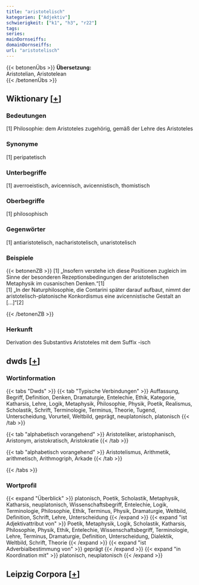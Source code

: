 ```yaml
---
title: "aristotelisch"
kategorien: ["Adjektiv"]
schwierigkeit: ["k1", "h3", "r22"]
tags:
series:
mainDornseiffs:
domainDornseiffs:
url: "aristotelisch"
---
```


{{< betonenÜbs >}}
**Übersetzung:**  
Aristotelian, Aristotelean  
{{< /betonenÜbs >}}

## Wiktionary [[+](https://de.wiktionary.org/wiki/aristotelisch)]

### Bedeutungen
[1] Philosophie: dem Aristoteles zugehörig, gemäß der Lehre des Aristoteles  

### Synonyme
[1] peripatetisch  

### Unterbegriffe
[1] averroeistisch, avicennisch, avicennistisch, thomistisch  

### Oberbegriffe
[1] philosophisch  

### Gegenwörter
[1] antiaristotelisch, nacharistotelisch, unaristotelisch  

### Beispiele
{{< betonenZB >}}
[1] „Insofern verstehe ich diese Positionen zugleich im Sinne der besonderen Rezeptionsbedingungen der aristotelischen Metaphysik im cusanischen Denken.“[1]  
[1] „In der Naturphilosophie, die Contarini später darauf aufbaut, nimmt der aristotelisch-platonische Konkordismus eine avicennistische Gestalt an [...]“[2]  

{{< /betonenZB >}}
### Herkunft
Derivation des Substantivs Aristoteles mit dem Suffix -isch  



## dwds [[+](https://www.dwds.de/wb/aristotelisch)]

### Wortinformation
{{< tabs "Dwds" >}}
{{< tab "Typische Verbindungen" >}}
Auffassung, Begriff, Definition, Denken, Dramaturgie, Entelechie, Ethik, Kategorie, Katharsis, Lehre, Logik, Metaphysik, Philosophie, Physik, Poetik, Realismus, Scholastik, Schrift, Terminologie, Terminus, Theorie, Tugend, Unterscheidung, Vorurteil, Weltbild, geprägt, neuplatonisch, platonisch
{{< /tab >}}

{{< tab "alphabetisch vorangehend" >}}
Aristoteliker, aristophanisch, Aristonym, aristokratisch, Aristokratie
{{< /tab >}}

{{< tab "alphabetisch vorangehend" >}}
Aristotelismus, Arithmetik, arithmetisch, Arithmogriph, Arkade
{{< /tab >}}

{{< /tabs >}}

### Wortprofil
{{< expand "Überblick" >}} platonisch, Poetik, Scholastik, Metaphysik, Katharsis, neuplatonisch, Wissenschaftsbegriff, Entelechie, Logik, Terminologie, Philosophie, Ethik, Terminus, Physik, Dramaturgie, Weltbild, Definition, Schrift, Lehre, Unterscheidung {{< /expand >}}
{{< expand "ist Adjektivattribut von" >}} Poetik, Metaphysik, Logik, Scholastik, Katharsis, Philosophie, Physik, Ethik, Entelechie, Wissenschaftsbegriff, Terminologie, Lehre, Terminus, Dramaturgie, Definition, Unterscheidung, Dialektik, Weltbild, Schrift, Theorie {{< /expand >}}
{{< expand "ist Adverbialbestimmung von" >}} geprägt {{< /expand >}}
{{< expand "in Koordination mit" >}} platonisch, neuplatonisch {{< /expand >}}

## Leipzig Corpora [[+](https://corpora.uni-leipzig.de/en/res?word=aristotelisch&corpusId=deu_newscrawl-public_2018)]

